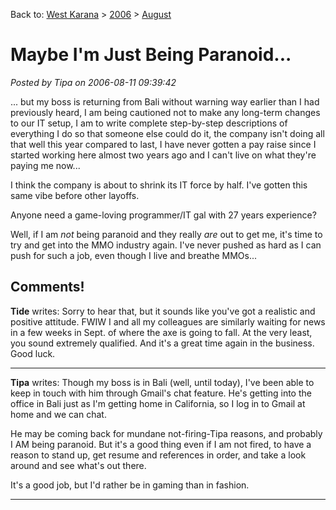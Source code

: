 Back to: [West Karana](/posts/westkarana.md) > [2006](/posts/2006/westkarana.md) > [August](./westkarana.md)
# Maybe I'm Just Being Paranoid...

*Posted by Tipa on 2006-08-11 09:39:42*

... but my boss is returning from Bali without warning way earlier than I had previously heard, I am being cautioned not to make any long-term changes to our IT setup, I am to write complete step-by-step descriptions of everything I do so that someone else could do it, the company isn't doing all that well this year compared to last, I have never gotten a pay raise since I started working here almost two years ago and I can't live on what they're paying me now...

I think the company is about to shrink its IT force by half. I've gotten this same vibe before other layoffs.

Anyone need a game-loving programmer/IT gal with 27 years experience?

Well, if I am *not* being paranoid and they really *are* out to get me, it's time to try and get into the MMO industry again. I've never pushed as hard as I can push for such a job, even though I live and breathe MMOs...
## Comments!

**Tide** writes: Sorry to hear that, but it sounds like you've got a realistic and positive attitude. FWIW I and all my colleagues are similarly waiting for news in a few weeks in Sept. of where the axe is going to fall. At the very least, you sound extremely qualified. And it's a great time again in the business. Good luck.

---

**Tipa** writes: Though my boss is in Bali (well, until today), I've been able to keep in touch with him through Gmail's chat feature. He's getting into the office in Bali just as I'm getting home in California, so I log in to Gmail at home and we can chat.

He may be coming back for mundane not-firing-Tipa reasons, and probably I AM being paranoid. But it's a good thing even if I am not fired, to have a reason to stand up, get resume and references in order, and take a look around and see what's out there.

It's a good job, but I'd rather be in gaming than in fashion.

---

